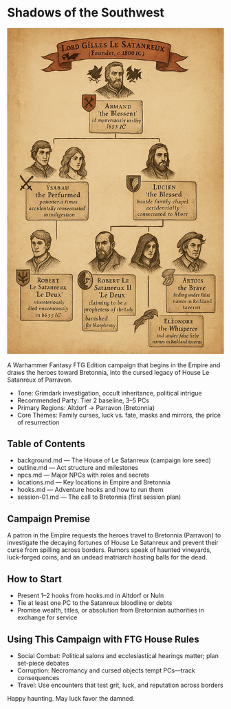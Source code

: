# Shadows of the Southwest

![Shadows of the Southwest cover](./ChatGPT%20Image%2025.%20okt.%202025,%2019_45_34.png)

A Warhammer Fantasy FTG Edition campaign that begins in the Empire and draws the heroes toward Bretonnia, into the cursed legacy of House Le Satanreux of Parravon.

- Tone: Grimdark investigation, occult inheritance, political intrigue
- Recommended Party: Tier 2 baseline, 3–5 PCs
- Primary Regions: Altdorf → Parravon (Bretonnia)
- Core Themes: Family curses, luck vs. fate, masks and mirrors, the price of resurrection

## Table of Contents
- background.md — The House of Le Satanreux (campaign lore seed)
- outline.md — Act structure and milestones
- npcs.md — Major NPCs with roles and secrets
- locations.md — Key locations in Empire and Bretonnia
- hooks.md — Adventure hooks and how to run them
- session-01.md — The call to Bretonnia (first session plan)

## Campaign Premise
A patron in the Empire requests the heroes travel to Bretonnia (Parravon) to investigate the decaying fortunes of House Le Satanreux and prevent their curse from spilling across borders. Rumors speak of haunted vineyards, luck-forged coins, and an undead matriarch hosting balls for the dead.

## How to Start
- Present 1–2 hooks from hooks.md in Altdorf or Nuln
- Tie at least one PC to the Satanreux bloodline or debts
- Promise wealth, titles, or absolution from Bretonnian authorities in exchange for service

## Using This Campaign with FTG House Rules
- Social Combat: Political salons and ecclesiastical hearings matter; plan set-piece debates
- Corruption: Necromancy and cursed objects tempt PCs—track consequences
- Travel: Use encounters that test grit, luck, and reputation across borders

Happy haunting. May luck favor the damned.

